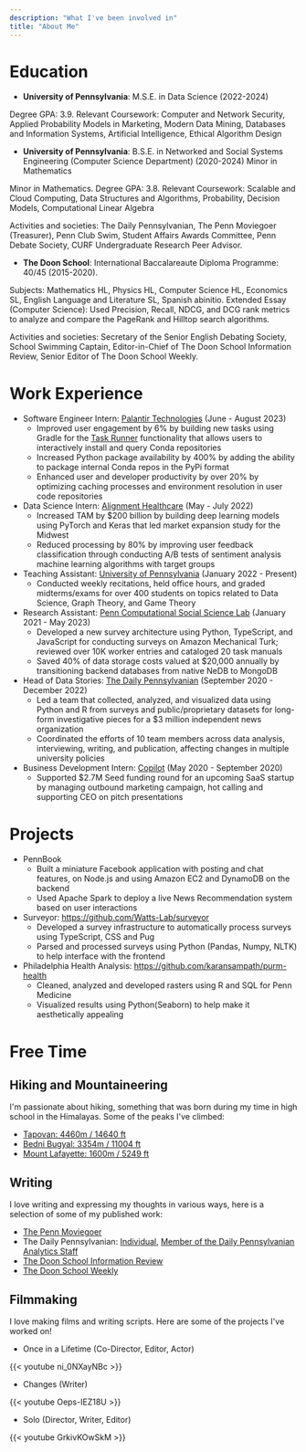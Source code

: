 ```yaml
---
description: "What I've been involved in"
title: "About Me"
---
```


# Education

- **University of Pennsylvania**: M.S.E. in Data Science (2022-2024)

Degree GPA: 3.9. Relevant Coursework: Computer and Network Security, Applied Probability Models in Marketing, Modern Data Mining, Databases and Information Systems, Artificial Intelligence, Ethical Algorithm Design

- **University of Pennsylvania**: B.S.E. in Networked and Social Systems Engineering (Computer Science Department) (2020-2024)
  Minor in Mathematics

Minor in Mathematics. Degree GPA: 3.8. Relevant Coursework: Scalable and Cloud Computing, Data Structures and Algorithms, Probability, Decision Models, Computational Linear Algebra

Activities and societies: The Daily Pennsylvanian, The Penn Moviegoer (Treasurer), Penn Club Swim, Student Affairs Awards Committee, Penn Debate Society, CURF Undergraduate Research Peer Advisor.

- **The Doon School**: International Baccalareaute Diploma Programme: 40/45 (2015-2020).

Subjects: Mathematics HL, Physics HL, Computer Science HL, Economics SL, English Language and Literature SL, Spanish abinitio. Extended Essay (Computer Science): Used Precision, Recall, NDCG, and DCG rank metrics to analyze and compare the PageRank and Hilltop search algorithms.

Activities and societies: Secretary of the Senior English Debating Society, School Swimming Captain, Editor-in-Chief of The Doon School Information Review, Senior Editor of The Doon School Weekly.

# Work Experience

- Software Engineer Intern: [Palantir Technologies](https://www.palantir.com/) (June - August 2023)
  - Improved user engagement by 6\% by building new tasks using Gradle for the [Task Runner](https://www.palantir.com/docs/foundry/transforms-python/use-python-libraries/index.html) functionality that allows users to interactively install and query Conda repositories
  - Increased Python package availability by 400% by adding the ability to package internal Conda repos in the PyPi format
  - Enhanced user and developer productivity by over 20% by optimizing caching processes and environment resolution in user code repositories
- Data Science Intern: [Alignment Healthcare](https://www.alignmenthealth.com/) (May - July 2022)
  - Increased TAM by $200 billion by building deep learning models using PyTorch and Keras that led market expansion study for the Midwest
  - Reduced processing by 80% by improving user feedback classification through conducting A/B tests of sentiment analysis machine learning algorithms with target groups
- Teaching Assistant: [University of Pennsylvania](https://www.seas.upenn.edu/) (January 2022 - Present)
  - Conducted weekly recitations, held office hours, and graded midterms/exams for over 400 students on topics related to Data Science, Graph Theory, and Game Theory
- Research Assistant: [Penn Computational Social Science Lab](https://css.seas.upenn.edu/) (January 2021 - May 2023)
  - Developed a new survey architecture using Python, TypeScript, and JavaScript for conducting surveys on Amazon Mechanical Turk; reviewed over 10K worker entries and cataloged 20 task manuals
  - Saved 40% of data storage costs valued at $20,000 annually by transitioning backend databases from native NeDB to MongoDB
- Head of Data Stories: [The Daily Pennsylvanian](https://www.thedp.com/) (September 2020 - December 2022)
  - Led a team that collected, analyzed, and visualized data using Python and R from surveys and public/proprietary datasets for long-form investigative pieces for a \$3 million independent news organization
  - Coordinated the efforts of 10 team members across data analysis, interviewing, writing, and publication, affecting changes in multiple university policies
- Business Development Intern: [Copilot](https://www.copilotup.com/) (May 2020 - September 2020)
  - Supported $2.7M Seed funding round for an upcoming SaaS startup by managing outbound marketing campaign, hot calling and supporting CEO on pitch presentations

# Projects

- PennBook
  - Built a miniature Facebook application with posting and chat features, on Node.js and using Amazon EC2 and DynamoDB on the backend
  - Used Apache Spark to deploy a live News Recommendation system based on user interactions
- Surveyor: https://github.com/Watts-Lab/surveyor
  - Developed a survey infrastructure to automatically process surveys using TypeScript, CSS and Pug
  - Parsed and processed surveys using Python (Pandas, Numpy, NLTK) to help interface with the frontend
- Philadelphia Health Analysis: https://github.com/karansampath/purm-health
  - Cleaned, analyzed and developed rasters using R and SQL for Penn Medicine
  - Visualized results using Python(Seaborn) to help make it aesthetically appealing

# Free Time

## Hiking and Mountaineering

I'm passionate about hiking, something that was born during my time in high school in the Himalayas. Some of the peaks I've climbed:

- [Tapovan: 4460m / 14640 ft](https://en.wikipedia.org/wiki/Tapovana)
- [Bedni Bugyal: 3354m / 11004 ft](https://en.wikipedia.org/wiki/Bedni_Bugyal)
- [Mount Lafayette: 1600m / 5249 ft](https://en.wikipedia.org/wiki/Mount_Lafayette)

## Writing

I love writing and expressing my thoughts in various ways, here is a selection of some of my published work:

- [The Penn Moviegoer](https://www.thepennmoviegoer.com/movie-review?author=609aeb2a0d591d31a95ccc6b)
- The Daily Pennsylvanian: [Individual](https://www.thedp.com/staff/karan-sampath), [Member of the Daily Pennsylvanian Analytics Staff](https://www.thedp.com/staff/the-daily-pennsylvanian-analytics-staff)
- [The Doon School Information Review](https://issuu.com/dsirdoon)
- [The Doon School Weekly](https://www.doonschool.com/about-us/publications/past-weeklies/)

## Filmmaking

I love making films and writing scripts. Here are some of the projects I've worked on!

- Once in a Lifetime (Co-Director, Editor, Actor)

<div class="container-fluid justify-content-center">
{{< youtube ni_0NXayNBc >}}
</div>

- Changes (Writer)

<div class="container-fluid justify-content-center">
{{< youtube Oeps-IEZ18U >}}
</div>

- Solo (Director, Writer, Editor)

<div class="container-fluid justify-content-center">
{{< youtube GrkivKOwSkM >}}
</div>
